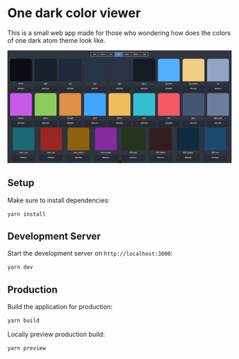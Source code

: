 # One dark color viewer

This is a small web app made for those who wondering how does the colors of one dark atom theme look like.

![preview](image.png)

## Setup

Make sure to install dependencies:

```bash
yarn install
```

## Development Server

Start the development server on `http://localhost:3000`:

```bash
yarn dev
```

## Production

Build the application for production:

```bash
yarn build
```

Locally preview production build:

```bash
yarn preview
```

